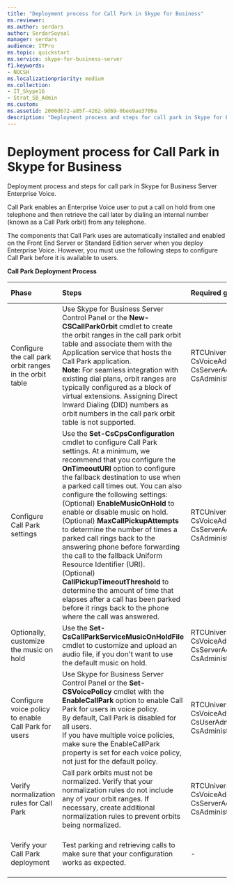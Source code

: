 ```yaml
---
title: "Deployment process for Call Park in Skype for Business"
ms.reviewer: 
ms.author: serdars
author: SerdarSoysal
manager: serdars
audience: ITPro
ms.topic: quickstart
ms.service: skype-for-business-server
f1.keywords:
- NOCSH
ms.localizationpriority: medium
ms.collection: 
- IT_Skype16
- Strat_SB_Admin
ms.custom: 
ms.assetid: 2000d672-a85f-4262-9d69-0bee9ae3709a
description: "Deployment process and steps for call park in Skype for Business Server Enterprise Voice."
---
```


# Deployment process for Call Park in Skype for Business
 
Deployment process and steps for call park in Skype for Business Server Enterprise Voice.
  
Call Park enables an Enterprise Voice user to put a call on hold from one telephone and then retrieve the call later by dialing an internal number (known as a Call Park orbit) from any telephone.
  
The components that Call Park uses are automatically installed and enabled on the Front End Server or Standard Edition server when you deploy Enterprise Voice. However, you must use the following steps to configure Call Park before it is available to users. 
  
**Call Park Deployment Process**

|**Phase**|**Steps**|**Required groups and roles**|**Deployment documentation**|
|:-----|:-----|:-----|:-----|
|Configure the call park orbit ranges in the orbit table  <br/> |Use Skype for Business Server Control Panel or the **New-CSCallParkOrbit** cmdlet to create the orbit ranges in the call park orbit table and associate them with the Application service that hosts the Call Park application. <br/> **Note:** For seamless integration with existing dial plans, orbit ranges are typically configured as a block of virtual extensions. Assigning Direct Inward Dialing (DID) numbers as orbit numbers in the call park orbit table is not supported. <br/> |RTCUniversalServerAdmins  <br/> CsVoiceAdministrator  <br/> CsServerAdministrator  <br/> CsAdministrator  <br/> |[Create or modify a Call Park orbit range in Skype for Business](create-or-modify-a-call-park-orbit-range.md) <br/> |
|Configure Call Park settings  <br/> | Use the **Set-CsCpsConfiguration** cmdlet to configure Call Park settings. At a minimum, we recommend that you configure the **OnTimeoutURI** option to configure the fallback destination to use when a parked call times out. You can also configure the following settings: <br/>  (Optional) **EnableMusicOnHold** to enable or disable music on hold. <br/>  (Optional) **MaxCallPickupAttempts** to determine the number of times a parked call rings back to the answering phone before forwarding the call to the fallback Uniform Resource Identifier (URI). <br/>  (Optional) **CallPickupTimeoutThreshold** to determine the amount of time that elapses after a call has been parked before it rings back to the phone where the call was answered. <br/> |RTCUniversalServerAdmins  <br/> CsVoiceAdministrator  <br/> CsServerAdministrator  <br/> CsAdministrator  <br/> |[Configure Call Park settings in Skype for Business](configure-call-park-settings.md) <br/> |
|Optionally, customize the music on hold  <br/> |Use the **Set-CsCallParkServiceMusicOnHoldFile** cmdlet to customize and upload an audio file, if you don't want to use the default music on hold. <br/> |RTCUniversalServerAdmins  <br/> CsVoiceAdministrator  <br/> CsServerAdministrator  <br/> CsAdministrator  <br/> |[Customize Call Park music on hold inSkype for Business](customize-call-park-music-on-hold.md) <br/> |
|Configure voice policy to enable Call Park for users  <br/> |Use Skype for Business Server Control Panel or the **Set-CSVoicePolicy** cmdlet with the **EnableCallPark** option to enable Call Park for users in voice policy. <br/> By default, Call Park is disabled for all users.  <br/> If you have multiple voice policies, make sure the EnableCallPark property is set for each voice policy, not just for the default policy.  <br/> |RTCUniversalServerAdmins  <br/> CsVoiceAdministrator  <br/> CsUserAdministrator  <br/> CsAdministrator  <br/> |[Enable Call Park for users in Skype for Business](enable-call-park-for-users.md) <br/> |
|Verify normalization rules for Call Park  <br/> |Call park orbits must not be normalized. Verify that your normalization rules do not include any of your orbit ranges. If necessary, create additional normalization rules to prevent orbits being normalized.  <br/> |RTCUniversalServerAdmins  <br/> CsVoiceAdministrator  <br/> CsServerAdministrator  <br/> CsAdministrator  <br/> |[Verify normalization rules for Call Park in Skype for Business](verify-normalization-rules-for-call-park.md) <br/> |
|Verify your Call Park deployment  <br/> |Test parking and retrieving calls to make sure that your configuration works as expected.  <br/> |-  <br/> |[(Optional) Verify Call Park deployment in Skype for Business](optional-verify-call-park-deployment.md) <br/> |
   

